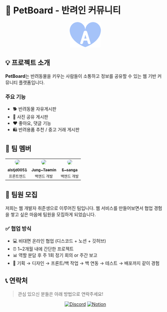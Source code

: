 # 🐾 PetBoard - 반려인 커뮤니티

<div align="center">

[![Hits](https://github.com/pet-board/.github/blob/main/images/Group%2067.png?raw=true)](https://github.com/pet-board)

</div>

## 💡 프로젝트 소개

**PetBoard**는 반려동물을 키우는 사람들이 소통하고 정보를 공유할 수 있는 웹 기반 커뮤니티 플랫폼입니다.

### 주요 기능

- 🐕 반려동물 자유게시판
- 📸 사진 공유 게시판
- ❤️ 좋아요, 댓글 기능
- 🛍️ 반려용품 추천 / 중고 거래 게시판

## 👥 팀 멤버

<div align="center">
  
<table>
  <tr>
    <td align="center">
      <a href="https://github.com/alstjd0051">
        <img src="https://github.com/alstjd0051.png" width="100" style="border-radius: 50%;">
        <br />
        <sub><b>alstjd0051</b></sub>
      </a>
      <br />
      <sub>프론트엔드 </sub>
    </td>
    <td align="center">
      <a href="https://github.com/Jung-Taemin">
        <img src="https://github.com/Jung-Taemin.png" width="100" style="border-radius: 50%;">
        <br />
        <sub><b>Jung-Taemin</b></sub>
      </a>
      <br />
      <sub>백엔드 개발 </sub>
    </td>
    <td align="center">
      <a href="https://github.com/E-sanga">
        <img src="https://github.com/E-sanga.png" width="100" style="border-radius: 50%;">
        <br />
        <sub><b>E-sanga</b></sub>
      </a>
      <br />
      <sub>백엔드 개발</sub>
    </td>
  </tr>
</table>

</div>

## 🎯 팀원 모집

저희는 웹 개발자 취준생으로 이루어진 팀입니다. 웹 서비스를 만들어보면서 협업 경험을 쌓고 싶은 마음에 팀원을 모집하게 되었습니다.

### ✅ 협업 방식

- 💻 비대면 온라인 협업 (디스코드 + 노션 + 깃허브)
- ⏰ 1~2개월 내에 간단한 프로젝트
- 📊 역할 분담 후 주 1회 정기 회의 or 주간 보고
- 🔄 기획 → 디자인 → 프론트/백 작업 → 백 연동 → 테스트 → 배포까지 같이 경험

## 📞 연락처

> 관심 있으신 분들은 아래 방법으로 연락주세요!

<div align="center">

[![Discord](https://img.shields.io/badge/Discord-5865F2?style=flat-square&logo=Discord&logoColor=white)](https://discord.com/channels/1389121954157564035/1389124806196330548)
[![Notion](https://img.shields.io/badge/Notion-000000?style=flat-square&logo=Notion&logoColor=white)](https://www.notion.so/PetBoard-2232514201f0806c9744da142b9513cb)

</div>
